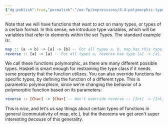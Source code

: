 ```yaml
---
{"dg-publish":true,"permalink":"/ox-fp/expressions/3-4-polymorphic-types/"}
---
```


Note that we will have functions that want to act on many types, or types of a certain format. In this sense, we introduce type variables, which will be variables that refer to elements within the set Types. The standard example is:

```haskell
map :: (a -> b) -> [a] -> [b] -- For all types a, b, map has this type.
reverse :: [a] -> [a] -- For all types a, reverse has type [a] -> [a].
```

We call these functions polymorphic, as there are many different possible types. Haskell is smart enough for restraining the type class if it needs some property that the function utilizes. You can also override functions for specific types, by defining the function of a different type. This is parametric polymorphism, since we're changing the behavior of a polymorphic function based on its parameters:

```haskell
reverse :: [Char] -> [Char] -- Won't override reverse :: [Int] -> [Int]
```

This is *nice*, and let's us say things about certain types of functions in general (commutativity of map, etc.), but the theorems we get aren't super interesting *because* of this generality. 